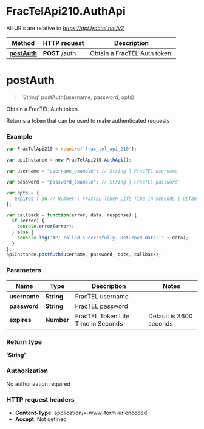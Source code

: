 # FracTelApi210.AuthApi

All URIs are relative to *https://api.fractel.net/v2*

Method | HTTP request | Description
------------- | ------------- | -------------
[**postAuth**](AuthApi.md#postAuth) | **POST** /auth | Obtain a FracTEL Auth token.


<a name="postAuth"></a>
# **postAuth**
> &#39;String&#39; postAuth(username, password, opts)

Obtain a FracTEL Auth token.

Returns a token that can be used to make authenticated requests

### Example
```javascript
var FracTelApi210 = require('frac_tel_api_210');

var apiInstance = new FracTelApi210.AuthApi();

var username = "username_example"; // String | FracTEL username

var password = "password_example"; // String | FracTEL password

var opts = { 
  'expires': 56 // Number | FracTEL Token Life Time in Seconds | Default is 3600 seconds | Maximum is 24 hours
};

var callback = function(error, data, response) {
  if (error) {
    console.error(error);
  } else {
    console.log('API called successfully. Returned data: ' + data);
  }
};
apiInstance.postAuth(username, password, opts, callback);
```

### Parameters

Name | Type | Description  | Notes
------------- | ------------- | ------------- | -------------
 **username** | **String**| FracTEL username | 
 **password** | **String**| FracTEL password | 
 **expires** | **Number**| FracTEL Token Life Time in Seconds | Default is 3600 seconds | Maximum is 24 hours | [optional] 

### Return type

**&#39;String&#39;**

### Authorization

No authorization required

### HTTP request headers

 - **Content-Type**: application/x-www-form-urlencoded
 - **Accept**: Not defined

